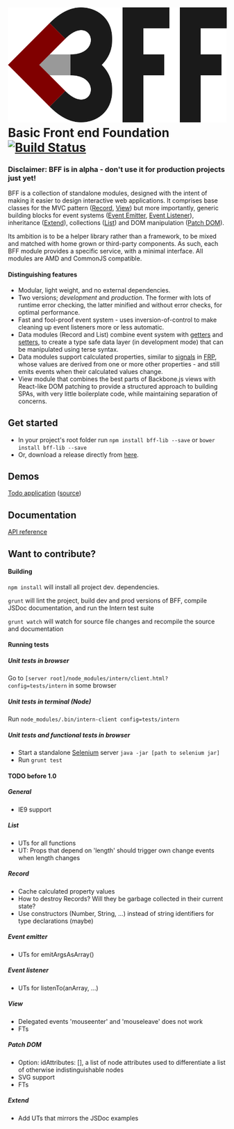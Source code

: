 ![BFF logo](logo.svg)
Basic Front end Foundation [![Build Status](https://travis-ci.org/oskargustafsson/BFF.svg?branch=master)](https://travis-ci.org/oskargustafsson/BFF)
================================
### Disclaimer: BFF is in alpha - don't use it for production projects just yet!

BFF is a collection of standalone modules, designed with the intent of making it easier to design interactive web applications. It comprises base classes for the MVC pattern ([Record](https://github.com/oskargustafsson/BFF/blob/master/src/record.js), [View](https://github.com/oskargustafsson/BFF/blob/master/src/view.js)) but more importantly, generic building blocks for event systems ([Event Emitter](https://github.com/oskargustafsson/BFF/blob/master/src/event-emitter.js), [Event Listener](https://github.com/oskargustafsson/BFF/blob/master/src/event-listener.js)), inheritance ([Extend](https://github.com/oskargustafsson/BFF/blob/master/src/extend.js)), collections ([List](https://github.com/oskargustafsson/BFF/blob/master/src/list.js)) and DOM manipulation ([Patch DOM](https://github.com/oskargustafsson/BFF/blob/master/src/patch-dom.js)).

Its ambition is to be a helper library rather than a framework, to be mixed and matched with home grown or third-party components. As such, each BFF module provides a specific service, with a minimal interface. All modules are AMD and CommonJS compatible.

#### Distinguishing features
* Modular, light weight, and no external dependencies.
* Two versions; _development_ and _production_. The former with lots of runtime error checking, the latter minified and without error checks, for optimal performance.
* Fast and fool-proof event system - uses inversion-of-control to make cleaning up event listeners more or less automatic.
* Data modules (Record and List) combine event system with [getters](https://developer.mozilla.org/en-US/docs/Web/JavaScript/Reference/Functions/get) and [setters](https://developer.mozilla.org/en-US/docs/Web/JavaScript/Reference/Functions/set), to create a type safe data layer (in development mode) that can be manipulated using terse syntax.
* Data modules support calculated properties, similar to [signals](http://elm-lang.org/guide/reactivity#signals) in [FRP](https://en.wikipedia.org/wiki/Functional_reactive_programming), whose values are derived from one or more other properties - and still emits events when their calculated values change.
* View module that combines the best parts of Backbone.js views with React-like DOM patching to provide a structured approach to building SPAs, with very little boilerplate code, while maintaining separation of concerns.

Get started
-----------
* In your project's root folder run `npm install bff-lib --save` or `bower install bff-lib --save`
* Or, download a release directly from [here](https://github.com/oskargustafsson/BFF/releases).

Demos
-----
[Todo application](http://oskargustafsson.github.io/BFF-todos-example/) ([source](https://github.com/oskargustafsson/BFF-todos-example/))

Documentation
-------------
[API reference](http://oskargustafsson.github.io/BFF)

Want to contribute?
-------------------
#### Building
`npm install` will install all project dev. dependencies.

`grunt` will lint the project, build dev and prod versions of BFF, compile JSDoc documentation, and run the Intern test suite

`grunt watch` will watch for source file changes and recompile the source and documentation

#### Running tests
##### Unit tests in browser
Go to `[server root]/node_modules/intern/client.html?config=tests/intern` in some browser

##### Unit tests in terminal (Node)
Run `node_modules/.bin/intern-client config=tests/intern`

##### Unit tests and functional tests in browser
* Start a standalone [Selenium](http://www.seleniumhq.org/download/) server `java -jar [path to selenium jar]`
* Run `grunt test`

#### TODO before 1.0

##### General
* IE9 support

##### List
* UTs for all functions
* UT: Props that depend on 'length' should trigger own change events when length changes

##### Record
* Cache calculated property values
* How to destroy Records? Will they be garbage collected in their current state?
* Use constructors (Number, String, ...) instead of string identifiers for type declarations (maybe)

##### Event emitter
* UTs for emitArgsAsArray()

##### Event listener
* UTs for listenTo(anArray, ...)

##### View
* Delegated events 'mouseenter' and 'mouseleave' does not work
* FTs

##### Patch DOM
* Option: idAttributes: [], a list of node attributes used to differentiate a list of otherwise indistinguishable nodes
* SVG support
* FTs

##### Extend
* Add UTs that mirrors the JSDoc examples
